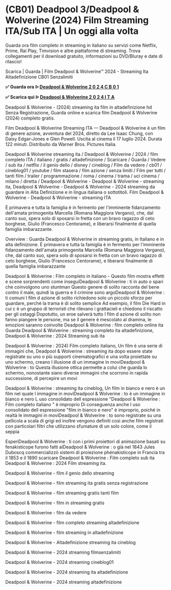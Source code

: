 # (CB01) Deadpool 3/Deadpool & Wolverine (2024) Film Streaming ITA/Sub ITA | Un oggi alla volta


Guarda ora film completo in streaming in italiano su servizi come Netflix, Prime, Rai Play, Timvision e altre piattaforme di streaming. Trova collegamenti per il download gratuito, informazioni su DVD/Bluray e date di rilascio!

Scarica | Guarda | Film Deadpool & Wolverine™ 2024 - Streaming Ita Altadefinizione CB01 Senzalimiti


**✅ Guarda ora ᐅ [Deadpool & Wolverine 2 0 2 4 C B 0 1](https://is.gd/6DKvQw)**

**✅ Scarica qui ᐅ [Deadpool & Wolverine 2 0 2 4 I T A](https://is.gd/6DKvQw)**

Deadpool & Wolverine - (2024) streaming ita film in altadefinizione hd Senza Registrazione, Guarda online e scarica film Deadpool & Wolverine (2024) completo gratis.

Film Deadpool & Wolverine Streaming ITA — Deadpool & Wolverine è un film di genere azione, avventura del 2024, diretto da Lee Isaac Chung, con Daisy Edgar-Jones e Glen Powell. Uscita al cinema il 17 luglio 2024. Durata 122 minuti. Distribuito da Warner Bros. Pictures Italia.

Deadpool & Wolverine streaming ita / Deadpool & Wolverine / 2024 / film completo ITA / italiano / gratis / altadefinizione / Scaricare / Guarda / Vedere / sub ita / netflix / il genio dello / disney / cineblog / Film da vedere / cb01 / cineblog01 / youtube / film stasera / film azione / senza limiti / Film per tutti / tanti film / trailer / programmazione / roma / cinema / trama / uci cinema / milano / diretta / Deadpool & Wolverine - Deadpool & Wolverine - streaming ita, Deadpool & Wolverine - Deadpool & Wolverine - 2024 streaming da guardare in Alta Definizione e in lingua italiana o sottotitoli. Film Deadpool & Wolverine - Deadpool & Wolverine - streaming ITA

È primavera e tutta la famiglia è in fermento per l'imminente fidanzamento dell'amata primogenita Marcella (Romana Maggiora Vergano), che, dal canto suo, spera solo di sposarsi in fretta con un bravo ragazzo di ceto borghese, Giulio (Francesco Centorame), e liberarsi finalmente di quella famiglia imbarazzante.

Overview : Guarda Deadpool & Wolverine in streaming gratis, in Italiano e in alta definizione. È primavera e tutta la famiglia è in fermento per l'imminente fidanzamento dell'amata primogenita Marcella (Romana Maggiora Vergano), che, dal canto suo, spera solo di sposarsi in fretta con un bravo ragazzo di ceto borghese, Giulio (Francesco Centorame), e liberarsi finalmente di quella famiglia imbarazzante

Deadpool & Wolverine : Film completo in italiano - Questo film mostra effetti e scene sorprendenti come inseguiDeadpool & Wolverine : ti in auto o spari che coinvolgono uno stuntman Questo genere di solito racconta del bene contro il male, quindi la guerra e il crimine sono argoDeadpool & Wolverine : ti comuni I film d azione di solito richiedono solo un piccolo sforzo per guardare, perché la trama è di solito semplice Ad esempio, il film Die Hard in cui c è un gruppo di terroristi che rilevano i grattacieli e chiedono il riscatto per gli ostaggi Dopotutto, un eroe salverà tutto I film d azione di solito non fanno piangere le persone, ma se il genere è mescolato al dramma, le emozioni saranno coinvolte Deadpool & Wolverine : film completo online ita Guarda Deadpool & Wolverine : streaming completo ita altadefinizione, Deadpool & Wolverine : 2024 Streaming sub ita

Deadpool & Wolverine : 2024) Film completo italiano, Un film è una serie di immagini che, Deadpool & Wolverine : streaming ita dopo essere state registrate su uno o più supporti cinematografici e una volta proiettate su uno schermo, creano l illusione di un immagine in moviDeadpool & Wolverine : to Questa illusione ottica permette a colui che guarda lo schermo, nonostante siano diverse immagini che scorrono in rapida successione, di percepire un movi

Deadpool & Wolverine : streaming ita cineblog, Un film in bianco e nero è un film nel quale l immagine in moviDeadpool & Wolverine : to è un immagine in bianco e nero L uso consolidato dell espressione "Deadpool & Wolverine : Film completo italiano " è improprio Di conseguenza anche l uso consolidato dell espressione "film in bianco e nero" è improprio, poiché in realtà le immagini in moviDeadpool & Wolverine : to sono registrate su una pellicola a scala di grigi ed inoltre vengono definiti così anche film registrati con particolari filtri che utilizzano sfumature di un solo colore, come il seppia

EsperiDeadpool & Wolverine : ti con i primi proiettori di animazione basati su fenakisticope furono fatti alDeadpool & Wolverine : o già nel 1843 Jules Duboscq commercializzò sistemi di proiezione phénakisticope in Francia tra il 1853 e il 1890 scaricare Deadpool & Wolverine : Film completo sub ita Deadpool & Wolverine : 2024 Film streaming ita.

Deadpool & Wolverine - film il genio dello streaming





Deadpool & Wolverine - film streaming ita gratis senza registrazione





Deadpool & Wolverine - film streaming gratis tanti film





Deadpool & Wolverine - film in streaming gratis





Deadpool & Wolverine - film da vedere





Deadpool & Wolverine - film completo streaming altadefinizione





Deadpool & Wolverine - film streaming in altadefinizione





Deadpool & Wolverine - Altadefinizione streaming ita cineblog





Deadpool & Wolverine - 2024 streaming filmsenzalimiti





Deadpool & Wolverine - 2024 streaming cineblog01





Deadpool & Wolverine - 2024 streaming ita altadefinizione





Deadpool & Wolverine - 2024 streaming altadefinizione
